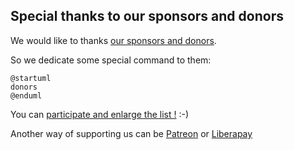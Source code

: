 ## Special thanks to our sponsors and donors

We would like to thanks [our sponsors and donors](http://sourceforge.net/donate/index.php?group_id=259736).

So we dedicate some special command to them:
```plantuml
@startuml
donors
@enduml
```

You can [participate and enlarge the list !](http://plantuml.com/paypal) :-)

Another way of supporting us can be [Patreon](http://plantuml.com/patreon) or [Liberapay](http://plantuml.com/lp)



